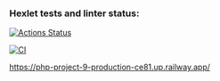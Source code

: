 ### Hexlet tests and linter status:
[![Actions Status](https://github.com/CheshirSmil/php-project-9/workflows/hexlet-check/badge.svg)](https://github.com/CheshirSmil/php-project-9/actions)

[![CI](https://github.com/CheshirSmil/php-project-9/actions/workflows/lint.yml/badge.svg)](https://github.com/CheshirSmil/php-project-9/actions/workflows/lint.yml)

https://php-project-9-production-ce81.up.railway.app/